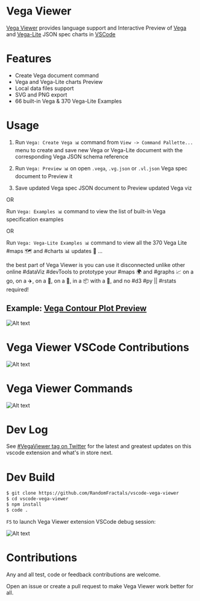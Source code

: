 # Vega Viewer

[Vega Viewer](https://marketplace.visualstudio.com/items?itemName=RandomFractalsInc.vscode-vega-viewer) provides language support and
Interactive Preview of [Vega](https://vega.github.io/vega/) 
and [Vega-Lite](https://vega.github.io/vega-lite/) JSON spec charts 
in [VSCode](https://github.com/Microsoft/vscode)

# Features

- Create Vega document command
- Vega and Vega-Lite charts Preview
- Local data files support
- SVG and PNG export
- 66 built-in Vega & 370 Vega-Lite Examples

# Usage 

1. Run `Vega: Create Vega 📊` command from `View -> Command Pallette...` menu 
to create and save new Vega or Vega-Lite document with the corresponding Vega JSON schema reference

2. Run `Vega: Preview 📊` on open `.vega`, `.vg.json` or `.vl.json` Vega spec document to Preview it

3. Save updated Vega spec JSON document to Preview updated Vega viz

OR

Run `Vega: Examples 📊` command to view the list of built-in Vega specification examples

OR 

Run `Vega: Vega-Lite Examples 📊` command to view all the 370 Vega Lite #maps 🗺️ and #charts 📊 updates 🤗
...

the best part of Vega Viewer is you can use it disconnected unlike other online #dataViz #devTools to prototype your #maps 🌍 and #graphs 📈 on a go, on a ✈️, on a 🚄, on a 🚤, in a 📦 with a 🐐, and no #d3 #py || #rstats required!

## Example: [Vega Contour Plot Preview](https://vega.github.io/vega/examples/contour-plot/)

![Alt text](https://github.com/RandomFractals/vscode-vega-viewer/blob/master/images/vega-viewer-contour.png?raw=true 
 "Vega Viewer Contour Plot Preview")

# Vega Viewer VSCode Contributions

![Alt text](https://github.com/RandomFractals/vscode-vega-viewer/blob/master/images/vega-viewer-2.0-contribs.png?raw=true 
 "Vega Viewer VSCode Contributions")

# Vega Viewer Commands

![Alt text](https://github.com/RandomFractals/vscode-vega-viewer/blob/master/images/vega-viewer-commands.png?raw=true 
 "Vega Viewer VSCode Commands")

# Dev Log

See [#VegaViewer tag on Twitter](https://twitter.com/hashtag/vegaviewer?f=tweets&vertical=default&src=hash) for the latest and greatest updates on this vscode extension and what's in store next.

# Dev Build

```bash
$ git clone https://github.com/RandomFractals/vscode-vega-viewer
$ cd vscode-vega-viewer
$ npm install
$ code .
```
`F5` to launch Vega Viewer extension VSCode debug session:

![Alt text](https://github.com/RandomFractals/vscode-vega-viewer/blob/master/images/vscode-vega-viewer-dev-screen.png?raw=true 
 "Vega Viewer Dev Preview")

# Contributions

Any and all test, code or feedback contributions are welcome. 

Open an issue or create a pull request to make Vega Viewer work better for all. 